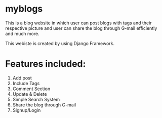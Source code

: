 # myblogs

This is a blog website in which user can post blogs with tags and their respective picture and user can share the blog through G-mail efficiently and much more. 

This webiste is created by using Django Framework.

# Features included:

1.  Add post
2.  Include Tags
3.  Comment Section
4.  Update & Delete
5.  Simple Search System
6.  Share the blog through G-mail
7.  Signup/Login
